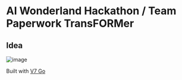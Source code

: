 # AI Wonderland Hackathon / Team Paperwork TransFORMer

## Idea

![image](https://github.com/andreaazzini/AI-Wonderland-Hackathon-SF-2024/assets/8004379/3c801b69-5091-4555-b591-a26fd36eadbf)

Built with [V7 Go](https://www.v7labs.com/go)
